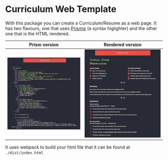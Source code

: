 # Curriculum Web Template

With this package you can create a Curriculum/Resume as a web page. It has two flavours, one that uses [Prismjs](https://prismjs.com/) (a syntax higlighter) and the other one that is the HTML rendered.

Prism version             |  Rendered version
:------------------------:|:-------------------------:
![](cv_prism.png)         |  ![](cv_render.png)


It uses webpack to build your html file that it can be found at `./dist/index.html`